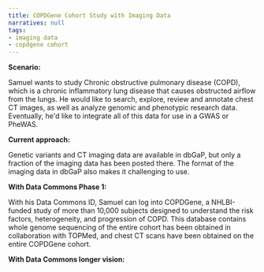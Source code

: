 ```yaml
---
title: COPDGene Cohort Study with Imaging Data
narratives: null
tags:
- imaging data
- copdgene cohort
---
```

**Scenario:**

Samuel wants to study Chronic obstructive pulmonary disease (COPD), which is a chronic inflammatory lung disease that causes obstructed airflow from the lungs. He would like to search, explore, review and annotate chest CT images, as well as analyze genomic and phenotypic research data. Eventually, he'd like to integrate all of this data for use in a GWAS or PheWAS.

**Current approach:**

Genetic variants and CT imaging data are available in dbGaP, but only a fraction of the imaging data has been posted there. The format of the imaging data in dbGaP also makes it challenging to use.

**With Data Commons Phase 1:**

With his Data Commons ID, Samuel can log into COPDGene, a NHLBI-funded study of more than 10,000 subjects designed to understand the risk factors, heterogeneity, and progression of COPD. This database contains whole genome sequencing of the entire cohort has been obtained in collaboration with TOPMed, and chest CT scans have been obtained on the entire COPDGene cohort.


**With Data Commons longer vision:**